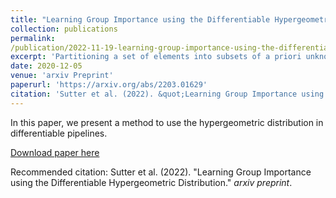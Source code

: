 ```yaml
---
title: "Learning Group Importance using the Differentiable Hypergeometric Distribution"
collection: publications
permalink:
/publication/2022-11-19-learning-group-importance-using-the-differentiable-hypergeometric-distribution
excerpt: 'Partitioning a set of elements into subsets of a priori unknown sizes is essential in many applications. These subset sizes are rarely explicitly learned - be it the cluster sizes in clustering applications or the number of shared versus independent generative latent factors in weakly-supervised learning. Probability distributions over correct combinations of subset sizes are non-differentiable due to hard constraints, which prohibit gradient-based optimization. In this work, we propose the differentiable hypergeometric distribution. The hypergeometric distribution models the probability of different group sizes based on their relative importance. We introduce reparameterizable gradients to learn the importance between groups and highlight the advantage of explicitly learning the size of subsets in two typical applications: weakly-supervised learning and clustering. In both applications, we outperform previous approaches, which rely on suboptimal heuristics to model the unknown size of groups.'
date: 2020-12-05
venue: 'arxiv Preprint'
paperurl: 'https://arxiv.org/abs/2203.01629'
citation: 'Sutter et al. (2022). &quot;Learning Group Importance using the Differentiable Hypergeometric Distribution.&quot; <i>arxiv preprint</i>.'
---
```

In this paper, we present a method to use the hypergeometric distribution in
differentiable pipelines.

[Download paper here](https://arxiv.org/pdf/2203.01629.pdf)

Recommended citation: Sutter et al. (2022). "Learning Group Importance using the Differentiable Hypergeometric Distribution." <i>arxiv preprint</i>.

